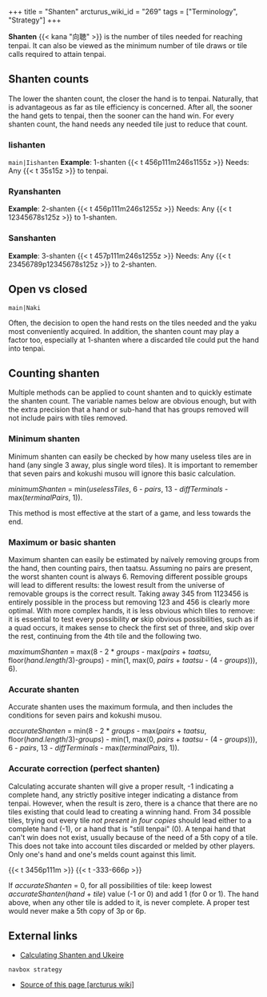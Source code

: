+++
title = "Shanten"
arcturus_wiki_id = "269"
tags = ["Terminology", "Strategy"]
+++

**Shanten** {{< kana "向聴" >}} is the number of tiles needed for reaching tenpai. It can also be viewed as the minimum number of tile draws or tile calls required to attain tenpai.

## Shanten counts

The lower the shanten count, the closer the hand is to tenpai. Naturally, that is advantageous as far as tile efficiency is concerned. After all, the sooner the hand gets to tenpai, then the sooner can the hand win. For every shanten count, the hand needs any needed tile just to reduce that count.

### Iishanten

```main|Iishanten```
**Example**: 1-shanten
{{< t 456p111m246s1155z >}} Needs: Any {{< t 35s15z >}} to tenpai.

### Ryanshanten

**Example**: 2-shanten
{{< t 456p111m246s1255z >}} Needs: Any {{< t 12345678s125z >}} to 1-shanten.

### Sanshanten

**Example**: 3-shanten
{{< t 457p111m246s1255z >}} Needs: Any {{< t 23456789p12345678s125z >}} to 2-shanten.

## Open vs closed

```main|Naki```

Often, the decision to open the hand rests on the tiles needed and the yaku most conveniently acquired. In addition, the shanten count may play a factor too, especially at 1-shanten where a discarded tile could put the hand into tenpai.

## Counting shanten

Multiple methods can be applied to count shanten and to quickly estimate the shanten count. The variable names below are obvious enough, but with the extra precision that a hand or sub-hand that has groups removed will not include pairs with tiles removed.

### Minimum shanten

Minimum shanten can easily be checked by how many useless tiles are in hand (any single 3 away, plus single word tiles). It is important to remember that seven pairs and kokushi musou will ignore this basic calculation.

*minimumShanten* = min(*uselessTiles*, 6 - *pairs*, 13 - *diffTerminals* - max(*terminalPairs*, 1)).

This method is most effective at the start of a game, and less towards the end.

### Maximum or basic shanten

Maximum shanten can easily be estimated by naïvely removing groups from the hand, then counting pairs, then taatsu. Assuming no pairs are present, the worst shanten count is always 6. Removing different possible groups will lead to different results: the lowest result from the universe of removable groups is the correct result. Taking away 345 from 1123456 is entirely possible in the process but removing 123 and 456 is clearly more optimal. With more complex hands, it is less obvious which tiles to remove: it is essential to test every possibility **or** skip obvious possibilities, such as if a quad occurs, it makes sense to check the first set of three, and skip over the rest, continuing from the 4th tile and the following two.

*maximumShanten* = max(8 - 2 \* *groups* - max(*pairs* + *taatsu*, floor(*hand.length*/3)-*groups*) - min(1, max(0, *pairs* + *taatsu* - (4 - *groups*))), 6).

### Accurate shanten

Accurate shanten uses the maximum formula, and then includes the conditions for seven pairs and kokushi musou.

*accurateShanten* = min(8 - 2 \* *groups* - max(*pairs* + *taatsu*, floor(*hand.length*/3)-*groups*) - min(1, max(0, *pairs* + *taatsu* - (4 - *groups*))), 6 - *pairs*, 13 - *diffTerminals* - max(*terminalPairs*, 1)).

### Accurate correction (perfect shanten)

Calculating accurate shanten will give a proper result, -1 indicating a complete hand, any strictly positive integer indicating a distance from tenpai. However, when the result is zero, there is a chance that there are no tiles existing that could lead to creating a winning hand. From 34 possible tiles, trying out every tile *not present in four copies* should lead either to a complete hand (-1), or a hand that is "still tenpai" (0). A tenpai hand that can't win does not exist, usually because of the need of a 5th copy of a tile. This does not take into account tiles discarded or melded by other players. Only one's hand and one's melds count against this limit.

{{< t 3456p111m >}} {{< t -333-666p >}}

If *accurateShanten* = 0, for all possibilities of tile: keep lowest *accurateShanten*(*hand* + *tile*) value (-1 or 0) and add 1 (for 0 or 1). The hand above, when any other tile is added to it, is never complete. A proper test would never make a 5th copy of 3p or 6p.

## External links

  - [Calculating Shanten and Ukeire](https://pathofhouou.blogspot.com/2019/05/calculating-shanten-and-ukeire.html)

```navbox strategy```
- [Source of this page [arcturus wiki]](http://arcturus.su/wiki/Shanten)